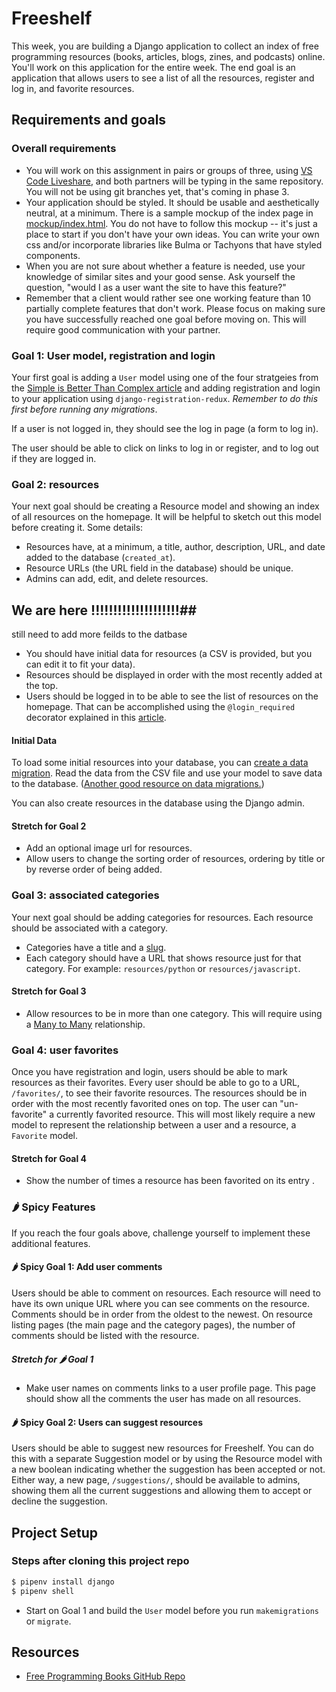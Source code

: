 # Freeshelf

This week, you are building a Django application to collect an index of free programming resources (books, articles, blogs, zines, and podcasts) online. You'll work on this application for the entire week. The end goal is an application that allows users to see a list of all the resources, register and log in, and favorite resources.

## Requirements and goals

### Overall requirements

- You will work on this assignment in pairs or groups of three, using [VS Code Liveshare](https://code.visualstudio.com/learn/collaboration/live-share), and both partners will be typing in the same repository. You will not be using git branches yet, that's coming in phase 3.
- Your application should be styled. It should be usable and aesthetically neutral, at a minimum. There is a sample mockup of the index page in [mockup/index.html](mockup/index.html). You do not have to follow this mockup -- it's just a place to start if you don't have your own ideas. You can write your own css and/or incorporate libraries like Bulma or Tachyons that have styled components.
- When you are not sure about whether a feature is needed, use your knowledge of similar sites and your good sense. Ask yourself 
the question, "would I as a user want the site to have this feature?"
- Remember that a client would rather see one working feature than 10 partially complete features that don't work. Please focus on making sure you have successfully reached one goal before moving on. This will require good communication with your partner.

### Goal 1: User model, registration and login

Your first goal is adding a `User` model using one of the four stratgeies from the [Simple is Better Than Complex article](https://simpleisbetterthancomplex.com/tutorial/2016/07/22/how-to-extend-django-user-model.html) and adding 
registration and login to your application using `django-registration-redux`. *Remember to do this first before running any migrations*.

If a user is not logged in, they should see the log in page (a form to log in).

The user should be able to click on links to log in or register, and to log out if they are logged in.
### Goal 2: resources

Your next goal should be creating a Resource model and showing an index of all resources on the homepage. It will be helpful to sketch out this model before creating it. Some details:

- Resources have, at a minimum, a title, author, description, URL, and date added to the database (`created_at`).
- Resource URLs (the URL field in the database) should be unique. 
- Admins can add, edit, and delete resources. 
## We are here !!!!!!!!!!!!!!!!!!!!##
still need to add more feilds to the datbase 
- You should have initial data for resources (a CSV is provided, but you can edit it to fit your data).
- Resources should be displayed in order with the most recently added at the top.
- Users should be logged in to be able to see the list of resources on the homepage. That can be accomplished using the `@login_required` decorator explained in this [article](https://realpython.com/django-view-authorization/#restricting-views-to-logged-in-users).

#### Initial Data

To load some initial resources into your database, you can [create a data migration](https://docs.djangoproject.com/en/4.0/topics/migrations/#data-migrations). Read the data from the CSV file and use your model to save data to the database. ([Another good resource on data migrations.](https://simpleisbetterthancomplex.com/tutorial/2017/09/26/how-to-create-django-data-migrations.html))

You can also create resources in the database using the Django admin.

#### Stretch for Goal 2

- Add an optional image url for resources.
- Allow users to change the sorting order of resources, ordering by title or by reverse order of being added.

### Goal 3: associated categories

Your next goal should be adding categories for resources. Each resource should be associated with a category.

- Categories have a title and a [slug](https://docs.djangoproject.com/en/4.0/ref/models/fields/#slugfield).
- Each category should have a URL that shows resource just for that category. For example: `resources/python` or `resources/javascript`.

#### Stretch for Goal 3

- Allow resources to be in more than one category. This will require using a [Many to Many](https://www.revsys.com/tidbits/tips-using-djangos-manytomanyfield/) relationship.

### Goal 4: user favorites

Once you have registration and login, users should be able to mark resources as their favorites. Every user should be able to go to a URL, `/favorites/`, to see their favorite resources. The resources should be in order with the most recently favorited ones on top. The user can "un-favorite" a currently favorited resource. This will most likely require a new model to represent the relationship between a user and a resource, a `Favorite` model.

#### Stretch for Goal 4

- Show the number of times a resource has been favorited on its entry .


### 🌶 Spicy Features

If you reach the four goals above, challenge yourself to implement these additional features.
#### 🌶 Spicy Goal 1: Add user comments

Users should be able to comment on resources. Each resource will need to have its own unique URL where you can see comments on the resource. Comments should be in order from the oldest to the newest. On resource listing pages (the main page and the category pages), the number of comments should be listed with the resource.

##### Stretch for 🌶 Goal 1

- Make user names on comments links to a user profile page. This page should show all the comments the user has made on all resources.

#### 🌶 Spicy Goal 2: Users can suggest resources

Users should be able to suggest new resources for Freeshelf. You can do this with a separate Suggestion model or by using the Resource model with a new boolean indicating whether the suggestion has been accepted or not. Either way, a new page, `/suggestions/`, should be available to admins, showing them all the current suggestions and allowing them to accept or decline the suggestion.

## Project Setup

### Steps after cloning this project repo

```sh
$ pipenv install django
$ pipenv shell
```
- Start on Goal 1 and build the `User` model before you run `makemigrations` or `migrate`.

## Resources

- [Free Programming Books GitHub Repo](https://github.com/EbookFoundation/free-programming-books)
